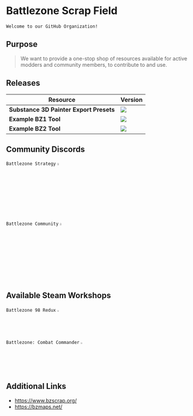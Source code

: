 # Battlezone Scrap Field
```
Welcome to our GitHub Organization!
```

## Purpose
> We want to provide a one-stop shop of resources available for active modders and community members, to contribute to and use.

## Releases
<!-- RELEASES -->
| Resource | Version |
| --- | --- |
| **Substance 3D Painter Export Presets** | <a href='https://github.com/BattlezoneScrapField/BZ-Substance3DPainter-Export-Presets/releases'><img src='https://img.shields.io/github/v/release/BattlezoneScrapField/BZ-Substance3DPainter-Export-Presets?color=3e5b80&label=version&style=for-the-badge&&logo=git&labelColor=222f40'> |
| **Example BZ1 Tool** | <a href='https://github.com/BattlezoneScrapField/BZ-Substance3DPainter-Export-Presets/releases'><img src='https://img.shields.io/github/v/release/BattlezoneScrapField/BZ-Substance3DPainter-Export-Presets?color=356e3f&label=version&style=for-the-badge&&logo=git&labelColor=222f40'> |
| **Example BZ2 Tool** | <a href='https://github.com/BattlezoneScrapField/BZ-Substance3DPainter-Export-Presets/releases'><img src='https://img.shields.io/github/v/release/BattlezoneScrapField/BZ-Substance3DPainter-Export-Presets?color=b86302&label=version&style=for-the-badge&&logo=git&labelColor=222f40'> |

## Community Discords
`Battlezone Strategy`
<a href="https://www.discord.gg/JmgXdvwm6Y"><code><img width="4%" src="https://img.icons8.com/?size=512&id=30998&format=png" title="Discord"></code></a>
<br>
`Battlezone Community`
<a href="https://www.discord.gg/battlezone-271066904284758027"><code><img width="4%" src="https://img.icons8.com/?size=512&id=30998&format=png" title="Discord"></code></a>

## Available Steam Workshops
`Battlezone 98 Redux`
<a href="https://steamcommunity.com/app/301650/workshop/"><img width="2%" src="https://img.icons8.com/?size=240&id=zNqjI8XKkCv0&format=png" title="BZ98R"></a>
<br>
`Battlezone: Combat Commander`
<a href="https://steamcommunity.com/app/301650/workshop/"><img width="2%" src="https://img.icons8.com/?size=240&id=zNqjI8XKkCv0&format=png" title="BZCC"></a>

## Additional Links
- https://www.bzscrap.org/
- https://bzmaps.net/
